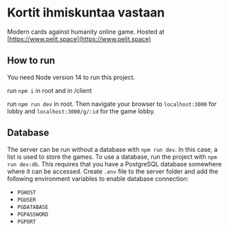 # Kortit ihmiskuntaa vastaan

Modern cards against humanity online game. Hosted at [https://www.pelit.space](https://www.pelit.space)

## How to run

You need Node version 14 to run this project.

run `npm i` in root and in /client

run `npm run dev` in root. Then navigate your browser to `localhost:3000` for lobby and `localhost:3000/g/:id` for the game lobby.

## Database

The server can be run without a database with `npm run dev`. In this case, a list is used to store the games. To use a database, run the project with `npm run dev:db`. This requires that you have a PostgreSQL database somewhere where it can be accessed. Create `.env` file to the server folder and add the following environment variables to enable database connection:

- `PGHOST`
- `PGUSER`
- `PGDATABASE`
- `PGPASSWORD`
- `PGPORT`
